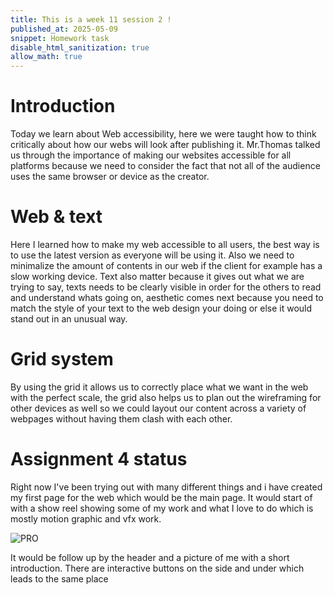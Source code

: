 ```yaml
---
title: This is a week 11 session 2 !
published_at: 2025-05-09
snippet: Homework task 
disable_html_sanitization: true
allow_math: true
---
```


# Introduction

Today we learn about Web accessibility, here we were taught how to think critically about how our webs will look after publishing it. Mr.Thomas talked us through the importance of making our websites accessible for all platforms because we need to consider the fact that not all of the audience uses the same browser or device as the creator.

# Web & text

Here I learned how to make my web accessible to all users, the best way is to use the latest version as everyone will be using it. Also we need to minimalize the amount of contents in our web if the client for example has a slow working device. Text also matter because it gives out what we are trying to say, texts needs to be clearly visible in order for the others to read and understand whats going on, aesthetic comes next because you need to match the style of your text to the web design your doing or else it would stand out in an unusual way.

# Grid system

By using the grid it allows us to correctly place what we want in the web with the perfect scale, the grid also helps us to plan out the wireframing for other devices as well so we could layout our content across a variety of webpages without having them clash with each other.

# Assignment 4 status

Right now I've been trying out with many different things and i have created my first page for the web which would be the main page. It would start of with a show reel showing some of my work and what I love to do which is mostly motion graphic and vfx work. 

![PRO](w10s2/fffff.jpg)

It would be follow up by the header and a picture of me with a short introduction. There are interactive buttons on the side and under which leads to the same place
